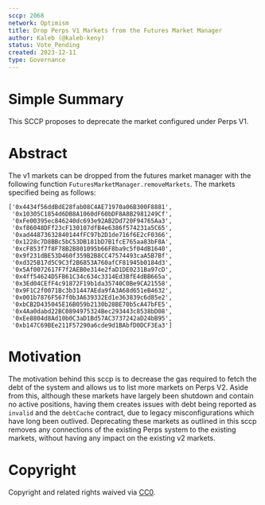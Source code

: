 ```yaml
---
sccp: 2068
network: Optimism
title: Drop Perps V1 Markets from the Futures Market Manager
author: Kaleb (@kaleb-keny)
status: Vote_Pending
created: 2023-12-11
type: Governance
---
```


# Simple Summary

This SCCP proposes to deprecate the market configured under Perps V1.

# Abstract

The v1 markets can be dropped from the futures market manager with the following function `FuturesMarketManager.removeMarkets`. The markets specified being as follows:

```
['0x4434f56ddBdE28fab08C4AE71970a06B300F8881',
 '0x10305C1854d6DB8A1060dF60bDF8A8B2981249Cf',
 '0xFe00395ec846240dc693e92AB2Dd720F94765Aa3',
 '0xf86048DFf23cF130107dfB4e6386f574231a5C65',
 '0xad44873632840144fFC97b2D1de716f6E2cF0366',
 '0x1228c7D8BBc5bC53DB181bD7B1fcE765aa83bF8A',
 '0xcF853f7f8F78B2B801095b66F8ba9c5f04dB1640',
 '0x9f231dBE53D460f359B2B8CC47574493caA5B7Bf',
 '0xd325B17d5C9C3f2B6853A760afCF81945b0184d3',
 '0x5Af0072617F7f2AEB0e314e2faD1DE0231Ba97cD',
 '0x4ff54624D5FB61C34c634c3314Ed3BfE4dBB665a',
 '0x3Ed04CEfF4c91872F19b1da35740C0Be9CA21558',
 '0x9F1C2f0071Bc3b31447AEda9fA3A68d651eB4632',
 '0x001b7876F567f0b3A639332Ed1e363839c6d85e2',
 '0xbCB2D435045E16B059b2130b28BE70b5cA47bFE5',
 '0x4Aa0dabd22BC0894975324Bec293443c8538bD08',
 '0xEe8804d8Ad10b0C3aD1Bd57AC3737242aD24bB95',
 '0xb147C69BEe211F57290a6cde9d1BAbfD0DCF3Ea3']
 ```
 


# Motivation

The motivation behind this sccp is to decrease the gas required to fetch the  debt of the system and allows us to list more markets on Perps V2. Aside from this, although these markets have largely been shutdown and contain no active positions, having them creates issues with debt being reported as `invalid` and the `debtCache` contract, due to legacy misconfigurations which have long been outlived. Deprecating these markets as outlined in this sccp removes any connections of the existing Perps system to the existing markets, without having any impact on the existing v2 markets.

# Copyright

Copyright and related rights waived via [CC0](https://creativecommons.org/publicdomain/zero/1.0/).


